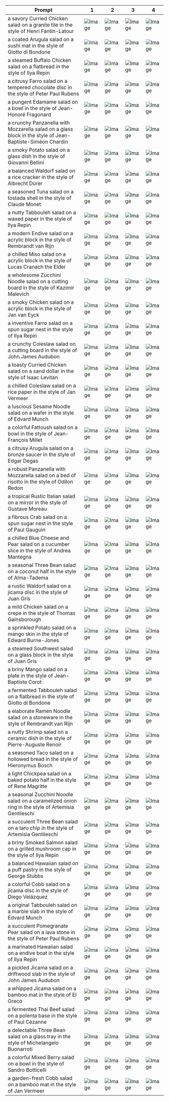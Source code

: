| Prompt | 1 | 2 | 3 | 4 |
|-|-|-|-|-|
| a savory Curried Chicken salad on a granite tile in the style of Henri Fantin-Latour | ![Image](https://salad-benchmark-public-assets.s3.us-east-2.amazonaws.com/sdxl/7f2ecdc0-5432-4092-85b6-fa7cb2cc5a67-0.jpg) | ![Image](https://salad-benchmark-public-assets.s3.us-east-2.amazonaws.com/sdxl/7f2ecdc0-5432-4092-85b6-fa7cb2cc5a67-1.jpg) | ![Image](https://salad-benchmark-public-assets.s3.us-east-2.amazonaws.com/sdxl/7f2ecdc0-5432-4092-85b6-fa7cb2cc5a67-2.jpg) | ![Image](https://salad-benchmark-public-assets.s3.us-east-2.amazonaws.com/sdxl/7f2ecdc0-5432-4092-85b6-fa7cb2cc5a67-3.jpg) |
| a coated Arugula salad on a sushi mat in the style of Giotto di Bondone | ![Image](https://salad-benchmark-public-assets.s3.us-east-2.amazonaws.com/sdxl/64e9db2e-5a04-40c1-b8f6-a6fe88364b55-0.jpg) | ![Image](https://salad-benchmark-public-assets.s3.us-east-2.amazonaws.com/sdxl/64e9db2e-5a04-40c1-b8f6-a6fe88364b55-1.jpg) | ![Image](https://salad-benchmark-public-assets.s3.us-east-2.amazonaws.com/sdxl/64e9db2e-5a04-40c1-b8f6-a6fe88364b55-2.jpg) | ![Image](https://salad-benchmark-public-assets.s3.us-east-2.amazonaws.com/sdxl/64e9db2e-5a04-40c1-b8f6-a6fe88364b55-3.jpg) |
| a steamed Buffalo Chicken salad on a flatbread in the style of Ilya Repin | ![Image](https://salad-benchmark-public-assets.s3.us-east-2.amazonaws.com/sdxl/c024325d-0c7c-4064-88e2-83edaafb05ae-0.jpg) | ![Image](https://salad-benchmark-public-assets.s3.us-east-2.amazonaws.com/sdxl/c024325d-0c7c-4064-88e2-83edaafb05ae-1.jpg) | ![Image](https://salad-benchmark-public-assets.s3.us-east-2.amazonaws.com/sdxl/c024325d-0c7c-4064-88e2-83edaafb05ae-2.jpg) | ![Image](https://salad-benchmark-public-assets.s3.us-east-2.amazonaws.com/sdxl/c024325d-0c7c-4064-88e2-83edaafb05ae-3.jpg) |
| a citrusy Farro salad on a tempered chocolate disc in the style of Peter Paul Rubens | ![Image](https://salad-benchmark-public-assets.s3.us-east-2.amazonaws.com/sdxl/41cbcfa3-81bb-41f2-8154-1415994d50f5-0.jpg) | ![Image](https://salad-benchmark-public-assets.s3.us-east-2.amazonaws.com/sdxl/41cbcfa3-81bb-41f2-8154-1415994d50f5-1.jpg) | ![Image](https://salad-benchmark-public-assets.s3.us-east-2.amazonaws.com/sdxl/41cbcfa3-81bb-41f2-8154-1415994d50f5-2.jpg) | ![Image](https://salad-benchmark-public-assets.s3.us-east-2.amazonaws.com/sdxl/41cbcfa3-81bb-41f2-8154-1415994d50f5-3.jpg) |
| a pungent Edamame salad on a bowl in the style of Jean-Honoré Fragonard | ![Image](https://salad-benchmark-public-assets.s3.us-east-2.amazonaws.com/sdxl/0c43e623-5643-455b-958c-e3282eca1f50-0.jpg) | ![Image](https://salad-benchmark-public-assets.s3.us-east-2.amazonaws.com/sdxl/0c43e623-5643-455b-958c-e3282eca1f50-1.jpg) | ![Image](https://salad-benchmark-public-assets.s3.us-east-2.amazonaws.com/sdxl/0c43e623-5643-455b-958c-e3282eca1f50-2.jpg) | ![Image](https://salad-benchmark-public-assets.s3.us-east-2.amazonaws.com/sdxl/0c43e623-5643-455b-958c-e3282eca1f50-3.jpg) |
| a crunchy Panzanella with Mozzarella salad on a glass block in the style of Jean-Baptiste-Siméon Chardin | ![Image](https://salad-benchmark-public-assets.s3.us-east-2.amazonaws.com/sdxl/78c31c63-b7ff-4ee7-86f1-3dd3c45dc9ab-0.jpg) | ![Image](https://salad-benchmark-public-assets.s3.us-east-2.amazonaws.com/sdxl/78c31c63-b7ff-4ee7-86f1-3dd3c45dc9ab-1.jpg) | ![Image](https://salad-benchmark-public-assets.s3.us-east-2.amazonaws.com/sdxl/78c31c63-b7ff-4ee7-86f1-3dd3c45dc9ab-2.jpg) | ![Image](https://salad-benchmark-public-assets.s3.us-east-2.amazonaws.com/sdxl/78c31c63-b7ff-4ee7-86f1-3dd3c45dc9ab-3.jpg) |
| a smoky Potato salad on a glass dish in the style of Giovanni Bellini | ![Image](https://salad-benchmark-public-assets.s3.us-east-2.amazonaws.com/sdxl/b3a5c066-3f23-44b4-8ff9-da4790229e41-0.jpg) | ![Image](https://salad-benchmark-public-assets.s3.us-east-2.amazonaws.com/sdxl/b3a5c066-3f23-44b4-8ff9-da4790229e41-1.jpg) | ![Image](https://salad-benchmark-public-assets.s3.us-east-2.amazonaws.com/sdxl/b3a5c066-3f23-44b4-8ff9-da4790229e41-2.jpg) | ![Image](https://salad-benchmark-public-assets.s3.us-east-2.amazonaws.com/sdxl/b3a5c066-3f23-44b4-8ff9-da4790229e41-3.jpg) |
| a balanced Waldorf salad on a rice cracker in the style of Albrecht Dürer | ![Image](https://salad-benchmark-public-assets.s3.us-east-2.amazonaws.com/sdxl/223ddd43-191d-4a0e-9b98-21e5497acd6f-0.jpg) | ![Image](https://salad-benchmark-public-assets.s3.us-east-2.amazonaws.com/sdxl/223ddd43-191d-4a0e-9b98-21e5497acd6f-1.jpg) | ![Image](https://salad-benchmark-public-assets.s3.us-east-2.amazonaws.com/sdxl/223ddd43-191d-4a0e-9b98-21e5497acd6f-2.jpg) | ![Image](https://salad-benchmark-public-assets.s3.us-east-2.amazonaws.com/sdxl/223ddd43-191d-4a0e-9b98-21e5497acd6f-3.jpg) |
| a seasoned Tuna salad on a tostada shell in the style of Claude Monet | ![Image](https://salad-benchmark-public-assets.s3.us-east-2.amazonaws.com/sdxl/9995db69-1dd3-40a8-9854-63ea33c61412-0.jpg) | ![Image](https://salad-benchmark-public-assets.s3.us-east-2.amazonaws.com/sdxl/9995db69-1dd3-40a8-9854-63ea33c61412-1.jpg) | ![Image](https://salad-benchmark-public-assets.s3.us-east-2.amazonaws.com/sdxl/9995db69-1dd3-40a8-9854-63ea33c61412-2.jpg) | ![Image](https://salad-benchmark-public-assets.s3.us-east-2.amazonaws.com/sdxl/9995db69-1dd3-40a8-9854-63ea33c61412-3.jpg) |
| a nutty Tabbouleh salad on a waxed paper in the style of Ilya Repin | ![Image](https://salad-benchmark-public-assets.s3.us-east-2.amazonaws.com/sdxl/d5f3df3b-1400-47d2-a15b-95614a81e43e-0.jpg) | ![Image](https://salad-benchmark-public-assets.s3.us-east-2.amazonaws.com/sdxl/d5f3df3b-1400-47d2-a15b-95614a81e43e-1.jpg) | ![Image](https://salad-benchmark-public-assets.s3.us-east-2.amazonaws.com/sdxl/d5f3df3b-1400-47d2-a15b-95614a81e43e-2.jpg) | ![Image](https://salad-benchmark-public-assets.s3.us-east-2.amazonaws.com/sdxl/d5f3df3b-1400-47d2-a15b-95614a81e43e-3.jpg) |
| a modern Endive salad on a acrylic block in the style of Rembrandt van Rijn | ![Image](https://salad-benchmark-public-assets.s3.us-east-2.amazonaws.com/sdxl/d8cfdc7d-12ad-46bd-86e4-428979dda861-0.jpg) | ![Image](https://salad-benchmark-public-assets.s3.us-east-2.amazonaws.com/sdxl/d8cfdc7d-12ad-46bd-86e4-428979dda861-1.jpg) | ![Image](https://salad-benchmark-public-assets.s3.us-east-2.amazonaws.com/sdxl/d8cfdc7d-12ad-46bd-86e4-428979dda861-2.jpg) | ![Image](https://salad-benchmark-public-assets.s3.us-east-2.amazonaws.com/sdxl/d8cfdc7d-12ad-46bd-86e4-428979dda861-3.jpg) |
| a chilled Miso salad on a acrylic block in the style of Lucas Cranach the Elder | ![Image](https://salad-benchmark-public-assets.s3.us-east-2.amazonaws.com/sdxl/4b148fab-9f33-4238-9f3f-ecd311434c9c-0.jpg) | ![Image](https://salad-benchmark-public-assets.s3.us-east-2.amazonaws.com/sdxl/4b148fab-9f33-4238-9f3f-ecd311434c9c-1.jpg) | ![Image](https://salad-benchmark-public-assets.s3.us-east-2.amazonaws.com/sdxl/4b148fab-9f33-4238-9f3f-ecd311434c9c-2.jpg) | ![Image](https://salad-benchmark-public-assets.s3.us-east-2.amazonaws.com/sdxl/4b148fab-9f33-4238-9f3f-ecd311434c9c-3.jpg) |
| a wholesome Zucchini Noodle salad on a cutting board in the style of Kazimir Malevich | ![Image](https://salad-benchmark-public-assets.s3.us-east-2.amazonaws.com/sdxl/3b8b9d55-d6e4-47d9-adbd-22cb27330348-0.jpg) | ![Image](https://salad-benchmark-public-assets.s3.us-east-2.amazonaws.com/sdxl/3b8b9d55-d6e4-47d9-adbd-22cb27330348-1.jpg) | ![Image](https://salad-benchmark-public-assets.s3.us-east-2.amazonaws.com/sdxl/3b8b9d55-d6e4-47d9-adbd-22cb27330348-2.jpg) | ![Image](https://salad-benchmark-public-assets.s3.us-east-2.amazonaws.com/sdxl/3b8b9d55-d6e4-47d9-adbd-22cb27330348-3.jpg) |
| a smoky Chicken salad on a acrylic block in the style of Jan van Eyck | ![Image](https://salad-benchmark-public-assets.s3.us-east-2.amazonaws.com/sdxl/f07bd105-2be1-4078-8f5b-fca06eec87c3-0.jpg) | ![Image](https://salad-benchmark-public-assets.s3.us-east-2.amazonaws.com/sdxl/f07bd105-2be1-4078-8f5b-fca06eec87c3-1.jpg) | ![Image](https://salad-benchmark-public-assets.s3.us-east-2.amazonaws.com/sdxl/f07bd105-2be1-4078-8f5b-fca06eec87c3-2.jpg) | ![Image](https://salad-benchmark-public-assets.s3.us-east-2.amazonaws.com/sdxl/f07bd105-2be1-4078-8f5b-fca06eec87c3-3.jpg) |
| a inventive Farro salad on a spun sugar nest in the style of Ilya Repin | ![Image](https://salad-benchmark-public-assets.s3.us-east-2.amazonaws.com/sdxl/04cb5ac9-7af4-4d46-9c46-60de4d7a8ebb-0.jpg) | ![Image](https://salad-benchmark-public-assets.s3.us-east-2.amazonaws.com/sdxl/04cb5ac9-7af4-4d46-9c46-60de4d7a8ebb-1.jpg) | ![Image](https://salad-benchmark-public-assets.s3.us-east-2.amazonaws.com/sdxl/04cb5ac9-7af4-4d46-9c46-60de4d7a8ebb-2.jpg) | ![Image](https://salad-benchmark-public-assets.s3.us-east-2.amazonaws.com/sdxl/04cb5ac9-7af4-4d46-9c46-60de4d7a8ebb-3.jpg) |
| a crunchy Coleslaw salad on a cutting board in the style of John James Audubon | ![Image](https://salad-benchmark-public-assets.s3.us-east-2.amazonaws.com/sdxl/f080f587-4385-4011-9f81-1db3f03ed3d4-0.jpg) | ![Image](https://salad-benchmark-public-assets.s3.us-east-2.amazonaws.com/sdxl/f080f587-4385-4011-9f81-1db3f03ed3d4-1.jpg) | ![Image](https://salad-benchmark-public-assets.s3.us-east-2.amazonaws.com/sdxl/f080f587-4385-4011-9f81-1db3f03ed3d4-2.jpg) | ![Image](https://salad-benchmark-public-assets.s3.us-east-2.amazonaws.com/sdxl/f080f587-4385-4011-9f81-1db3f03ed3d4-3.jpg) |
| a toasty Curried Chicken salad on a sand dollar in the style of Isaac Levitan | ![Image](https://salad-benchmark-public-assets.s3.us-east-2.amazonaws.com/sdxl/6d8ce03f-db4c-4328-96a7-0dc41f64675d-0.jpg) | ![Image](https://salad-benchmark-public-assets.s3.us-east-2.amazonaws.com/sdxl/6d8ce03f-db4c-4328-96a7-0dc41f64675d-1.jpg) | ![Image](https://salad-benchmark-public-assets.s3.us-east-2.amazonaws.com/sdxl/6d8ce03f-db4c-4328-96a7-0dc41f64675d-2.jpg) | ![Image](https://salad-benchmark-public-assets.s3.us-east-2.amazonaws.com/sdxl/6d8ce03f-db4c-4328-96a7-0dc41f64675d-3.jpg) |
| a chilled Coleslaw salad on a rice paper in the style of Jan Vermeer | ![Image](https://salad-benchmark-public-assets.s3.us-east-2.amazonaws.com/sdxl/b1e78bd7-a64a-4706-a00a-c312573e7bb1-0.jpg) | ![Image](https://salad-benchmark-public-assets.s3.us-east-2.amazonaws.com/sdxl/b1e78bd7-a64a-4706-a00a-c312573e7bb1-1.jpg) | ![Image](https://salad-benchmark-public-assets.s3.us-east-2.amazonaws.com/sdxl/b1e78bd7-a64a-4706-a00a-c312573e7bb1-2.jpg) | ![Image](https://salad-benchmark-public-assets.s3.us-east-2.amazonaws.com/sdxl/b1e78bd7-a64a-4706-a00a-c312573e7bb1-3.jpg) |
| a luscious Sesame Noodle salad on a wafer in the style of Edvard Munch | ![Image](https://salad-benchmark-public-assets.s3.us-east-2.amazonaws.com/sdxl/86c08838-7f45-4d43-b495-509989084dd7-0.jpg) | ![Image](https://salad-benchmark-public-assets.s3.us-east-2.amazonaws.com/sdxl/86c08838-7f45-4d43-b495-509989084dd7-1.jpg) | ![Image](https://salad-benchmark-public-assets.s3.us-east-2.amazonaws.com/sdxl/86c08838-7f45-4d43-b495-509989084dd7-2.jpg) | ![Image](https://salad-benchmark-public-assets.s3.us-east-2.amazonaws.com/sdxl/86c08838-7f45-4d43-b495-509989084dd7-3.jpg) |
| a colorful Fattoush salad on a bowl in the style of Jean-François Millet | ![Image](https://salad-benchmark-public-assets.s3.us-east-2.amazonaws.com/sdxl/32061128-aa56-452a-945f-476f102ce911-0.jpg) | ![Image](https://salad-benchmark-public-assets.s3.us-east-2.amazonaws.com/sdxl/32061128-aa56-452a-945f-476f102ce911-1.jpg) | ![Image](https://salad-benchmark-public-assets.s3.us-east-2.amazonaws.com/sdxl/32061128-aa56-452a-945f-476f102ce911-2.jpg) | ![Image](https://salad-benchmark-public-assets.s3.us-east-2.amazonaws.com/sdxl/32061128-aa56-452a-945f-476f102ce911-3.jpg) |
| a citrusy Arugula salad on a bronze saucer in the style of Edgar Degas | ![Image](https://salad-benchmark-public-assets.s3.us-east-2.amazonaws.com/sdxl/3aabf7ee-0e03-4df4-85a2-cbff6dc4ec8b-0.jpg) | ![Image](https://salad-benchmark-public-assets.s3.us-east-2.amazonaws.com/sdxl/3aabf7ee-0e03-4df4-85a2-cbff6dc4ec8b-1.jpg) | ![Image](https://salad-benchmark-public-assets.s3.us-east-2.amazonaws.com/sdxl/3aabf7ee-0e03-4df4-85a2-cbff6dc4ec8b-2.jpg) | ![Image](https://salad-benchmark-public-assets.s3.us-east-2.amazonaws.com/sdxl/3aabf7ee-0e03-4df4-85a2-cbff6dc4ec8b-3.jpg) |
| a robust Panzanella with Mozzarella salad on a bed of risotto in the style of Odilon Redon | ![Image](https://salad-benchmark-public-assets.s3.us-east-2.amazonaws.com/sdxl/0887501a-125e-4f83-8ab2-47f6d385be09-0.jpg) | ![Image](https://salad-benchmark-public-assets.s3.us-east-2.amazonaws.com/sdxl/0887501a-125e-4f83-8ab2-47f6d385be09-1.jpg) | ![Image](https://salad-benchmark-public-assets.s3.us-east-2.amazonaws.com/sdxl/0887501a-125e-4f83-8ab2-47f6d385be09-2.jpg) | ![Image](https://salad-benchmark-public-assets.s3.us-east-2.amazonaws.com/sdxl/0887501a-125e-4f83-8ab2-47f6d385be09-3.jpg) |
| a tropical Rustic Italian salad on a mirror in the style of Gustave Moreau | ![Image](https://salad-benchmark-public-assets.s3.us-east-2.amazonaws.com/sdxl/3982cad0-5ff7-4c40-8b98-f0f2c7ffc5e8-0.jpg) | ![Image](https://salad-benchmark-public-assets.s3.us-east-2.amazonaws.com/sdxl/3982cad0-5ff7-4c40-8b98-f0f2c7ffc5e8-1.jpg) | ![Image](https://salad-benchmark-public-assets.s3.us-east-2.amazonaws.com/sdxl/3982cad0-5ff7-4c40-8b98-f0f2c7ffc5e8-2.jpg) | ![Image](https://salad-benchmark-public-assets.s3.us-east-2.amazonaws.com/sdxl/3982cad0-5ff7-4c40-8b98-f0f2c7ffc5e8-3.jpg) |
| a fibrous Crab salad on a spun sugar nest in the style of Paul Gauguin | ![Image](https://salad-benchmark-public-assets.s3.us-east-2.amazonaws.com/sdxl/7cb71c05-07fd-4e66-ba6f-170561adbb99-0.jpg) | ![Image](https://salad-benchmark-public-assets.s3.us-east-2.amazonaws.com/sdxl/7cb71c05-07fd-4e66-ba6f-170561adbb99-1.jpg) | ![Image](https://salad-benchmark-public-assets.s3.us-east-2.amazonaws.com/sdxl/7cb71c05-07fd-4e66-ba6f-170561adbb99-2.jpg) | ![Image](https://salad-benchmark-public-assets.s3.us-east-2.amazonaws.com/sdxl/7cb71c05-07fd-4e66-ba6f-170561adbb99-3.jpg) |
| a chilled Blue Cheese and Pear salad on a cucumber slice in the style of Andrea Mantegna | ![Image](https://salad-benchmark-public-assets.s3.us-east-2.amazonaws.com/sdxl/aaa305c3-212d-4f27-a9e1-44ad9caebf5f-0.jpg) | ![Image](https://salad-benchmark-public-assets.s3.us-east-2.amazonaws.com/sdxl/aaa305c3-212d-4f27-a9e1-44ad9caebf5f-1.jpg) | ![Image](https://salad-benchmark-public-assets.s3.us-east-2.amazonaws.com/sdxl/aaa305c3-212d-4f27-a9e1-44ad9caebf5f-2.jpg) | ![Image](https://salad-benchmark-public-assets.s3.us-east-2.amazonaws.com/sdxl/aaa305c3-212d-4f27-a9e1-44ad9caebf5f-3.jpg) |
| a seasonal Three Bean salad on a coconut half in the style of Alma-Tadema | ![Image](https://salad-benchmark-public-assets.s3.us-east-2.amazonaws.com/sdxl/b554d3e8-29d9-49f0-a0c5-4fb55e19977f-0.jpg) | ![Image](https://salad-benchmark-public-assets.s3.us-east-2.amazonaws.com/sdxl/b554d3e8-29d9-49f0-a0c5-4fb55e19977f-1.jpg) | ![Image](https://salad-benchmark-public-assets.s3.us-east-2.amazonaws.com/sdxl/b554d3e8-29d9-49f0-a0c5-4fb55e19977f-2.jpg) | ![Image](https://salad-benchmark-public-assets.s3.us-east-2.amazonaws.com/sdxl/b554d3e8-29d9-49f0-a0c5-4fb55e19977f-3.jpg) |
| a rustic Waldorf salad on a jicama disc in the style of Juan Gris | ![Image](https://salad-benchmark-public-assets.s3.us-east-2.amazonaws.com/sdxl/6e8a95b0-4c9b-478f-aaf9-3d49bf9c1572-0.jpg) | ![Image](https://salad-benchmark-public-assets.s3.us-east-2.amazonaws.com/sdxl/6e8a95b0-4c9b-478f-aaf9-3d49bf9c1572-1.jpg) | ![Image](https://salad-benchmark-public-assets.s3.us-east-2.amazonaws.com/sdxl/6e8a95b0-4c9b-478f-aaf9-3d49bf9c1572-2.jpg) | ![Image](https://salad-benchmark-public-assets.s3.us-east-2.amazonaws.com/sdxl/6e8a95b0-4c9b-478f-aaf9-3d49bf9c1572-3.jpg) |
| a mild Chicken salad on a crepe in the style of Thomas Gainsborough | ![Image](https://salad-benchmark-public-assets.s3.us-east-2.amazonaws.com/sdxl/e532b525-a048-4f81-9ce3-0aec247a9205-0.jpg) | ![Image](https://salad-benchmark-public-assets.s3.us-east-2.amazonaws.com/sdxl/e532b525-a048-4f81-9ce3-0aec247a9205-1.jpg) | ![Image](https://salad-benchmark-public-assets.s3.us-east-2.amazonaws.com/sdxl/e532b525-a048-4f81-9ce3-0aec247a9205-2.jpg) | ![Image](https://salad-benchmark-public-assets.s3.us-east-2.amazonaws.com/sdxl/e532b525-a048-4f81-9ce3-0aec247a9205-3.jpg) |
| a sprinkled Potato salad on a mango skin in the style of Edward Burne-Jones | ![Image](https://salad-benchmark-public-assets.s3.us-east-2.amazonaws.com/sdxl/0d08ff1e-9a37-4a50-9f2b-248076538020-0.jpg) | ![Image](https://salad-benchmark-public-assets.s3.us-east-2.amazonaws.com/sdxl/0d08ff1e-9a37-4a50-9f2b-248076538020-1.jpg) | ![Image](https://salad-benchmark-public-assets.s3.us-east-2.amazonaws.com/sdxl/0d08ff1e-9a37-4a50-9f2b-248076538020-2.jpg) | ![Image](https://salad-benchmark-public-assets.s3.us-east-2.amazonaws.com/sdxl/0d08ff1e-9a37-4a50-9f2b-248076538020-3.jpg) |
| a steamed Southwest salad on a glass block in the style of Juan Gris | ![Image](https://salad-benchmark-public-assets.s3.us-east-2.amazonaws.com/sdxl/0d81852e-90d1-432d-8279-7b29b92c9814-0.jpg) | ![Image](https://salad-benchmark-public-assets.s3.us-east-2.amazonaws.com/sdxl/0d81852e-90d1-432d-8279-7b29b92c9814-1.jpg) | ![Image](https://salad-benchmark-public-assets.s3.us-east-2.amazonaws.com/sdxl/0d81852e-90d1-432d-8279-7b29b92c9814-2.jpg) | ![Image](https://salad-benchmark-public-assets.s3.us-east-2.amazonaws.com/sdxl/0d81852e-90d1-432d-8279-7b29b92c9814-3.jpg) |
| a briny Mango salad on a plate in the style of Jean-Baptiste Corot | ![Image](https://salad-benchmark-public-assets.s3.us-east-2.amazonaws.com/sdxl/caa3bc57-a970-4f37-97c9-189e64b9f1a7-0.jpg) | ![Image](https://salad-benchmark-public-assets.s3.us-east-2.amazonaws.com/sdxl/caa3bc57-a970-4f37-97c9-189e64b9f1a7-1.jpg) | ![Image](https://salad-benchmark-public-assets.s3.us-east-2.amazonaws.com/sdxl/caa3bc57-a970-4f37-97c9-189e64b9f1a7-2.jpg) | ![Image](https://salad-benchmark-public-assets.s3.us-east-2.amazonaws.com/sdxl/caa3bc57-a970-4f37-97c9-189e64b9f1a7-3.jpg) |
| a fermented Tabbouleh salad on a flatbread in the style of Giotto di Bondone | ![Image](https://salad-benchmark-public-assets.s3.us-east-2.amazonaws.com/sdxl/fc8d33f1-169e-4206-a976-08183e1a8ea9-0.jpg) | ![Image](https://salad-benchmark-public-assets.s3.us-east-2.amazonaws.com/sdxl/fc8d33f1-169e-4206-a976-08183e1a8ea9-1.jpg) | ![Image](https://salad-benchmark-public-assets.s3.us-east-2.amazonaws.com/sdxl/fc8d33f1-169e-4206-a976-08183e1a8ea9-2.jpg) | ![Image](https://salad-benchmark-public-assets.s3.us-east-2.amazonaws.com/sdxl/fc8d33f1-169e-4206-a976-08183e1a8ea9-3.jpg) |
| a elaborate Ramen Noodle salad on a stoneware in the style of Rembrandt van Rijn | ![Image](https://salad-benchmark-public-assets.s3.us-east-2.amazonaws.com/sdxl/163fc6c7-3c3e-49d5-bd2d-06b88fde55bc-0.jpg) | ![Image](https://salad-benchmark-public-assets.s3.us-east-2.amazonaws.com/sdxl/163fc6c7-3c3e-49d5-bd2d-06b88fde55bc-1.jpg) | ![Image](https://salad-benchmark-public-assets.s3.us-east-2.amazonaws.com/sdxl/163fc6c7-3c3e-49d5-bd2d-06b88fde55bc-2.jpg) | ![Image](https://salad-benchmark-public-assets.s3.us-east-2.amazonaws.com/sdxl/163fc6c7-3c3e-49d5-bd2d-06b88fde55bc-3.jpg) |
| a nutty Shrimp salad on a ceramic dish in the style of Pierre-Auguste Renoir | ![Image](https://salad-benchmark-public-assets.s3.us-east-2.amazonaws.com/sdxl/bb4edfab-baad-46ea-aea3-22de590f00dc-0.jpg) | ![Image](https://salad-benchmark-public-assets.s3.us-east-2.amazonaws.com/sdxl/bb4edfab-baad-46ea-aea3-22de590f00dc-1.jpg) | ![Image](https://salad-benchmark-public-assets.s3.us-east-2.amazonaws.com/sdxl/bb4edfab-baad-46ea-aea3-22de590f00dc-2.jpg) | ![Image](https://salad-benchmark-public-assets.s3.us-east-2.amazonaws.com/sdxl/bb4edfab-baad-46ea-aea3-22de590f00dc-3.jpg) |
| a seasoned Taco salad on a hollowed bread in the style of Hieronymus Bosch | ![Image](https://salad-benchmark-public-assets.s3.us-east-2.amazonaws.com/sdxl/ec8cc450-64dc-43d3-91a5-cb4e1602b694-0.jpg) | ![Image](https://salad-benchmark-public-assets.s3.us-east-2.amazonaws.com/sdxl/ec8cc450-64dc-43d3-91a5-cb4e1602b694-1.jpg) | ![Image](https://salad-benchmark-public-assets.s3.us-east-2.amazonaws.com/sdxl/ec8cc450-64dc-43d3-91a5-cb4e1602b694-2.jpg) | ![Image](https://salad-benchmark-public-assets.s3.us-east-2.amazonaws.com/sdxl/ec8cc450-64dc-43d3-91a5-cb4e1602b694-3.jpg) |
| a light Chickpea salad on a baked potato half in the style of Rene Magritte | ![Image](https://salad-benchmark-public-assets.s3.us-east-2.amazonaws.com/sdxl/ce619db6-19a4-4ec1-8baa-47b0febe4d50-0.jpg) | ![Image](https://salad-benchmark-public-assets.s3.us-east-2.amazonaws.com/sdxl/ce619db6-19a4-4ec1-8baa-47b0febe4d50-1.jpg) | ![Image](https://salad-benchmark-public-assets.s3.us-east-2.amazonaws.com/sdxl/ce619db6-19a4-4ec1-8baa-47b0febe4d50-2.jpg) | ![Image](https://salad-benchmark-public-assets.s3.us-east-2.amazonaws.com/sdxl/ce619db6-19a4-4ec1-8baa-47b0febe4d50-3.jpg) |
| a seasonal Zucchini Noodle salad on a caramelized onion ring in the style of Artemisia Gentileschi | ![Image](https://salad-benchmark-public-assets.s3.us-east-2.amazonaws.com/sdxl/f25ef218-41e4-475b-bdd9-ae7de789e757-0.jpg) | ![Image](https://salad-benchmark-public-assets.s3.us-east-2.amazonaws.com/sdxl/f25ef218-41e4-475b-bdd9-ae7de789e757-1.jpg) | ![Image](https://salad-benchmark-public-assets.s3.us-east-2.amazonaws.com/sdxl/f25ef218-41e4-475b-bdd9-ae7de789e757-2.jpg) | ![Image](https://salad-benchmark-public-assets.s3.us-east-2.amazonaws.com/sdxl/f25ef218-41e4-475b-bdd9-ae7de789e757-3.jpg) |
| a succulent Three Bean salad on a taro chip in the style of Artemisia Gentileschi | ![Image](https://salad-benchmark-public-assets.s3.us-east-2.amazonaws.com/sdxl/a6d3fd89-61e0-4d8b-8032-7426d2137940-0.jpg) | ![Image](https://salad-benchmark-public-assets.s3.us-east-2.amazonaws.com/sdxl/a6d3fd89-61e0-4d8b-8032-7426d2137940-1.jpg) | ![Image](https://salad-benchmark-public-assets.s3.us-east-2.amazonaws.com/sdxl/a6d3fd89-61e0-4d8b-8032-7426d2137940-2.jpg) | ![Image](https://salad-benchmark-public-assets.s3.us-east-2.amazonaws.com/sdxl/a6d3fd89-61e0-4d8b-8032-7426d2137940-3.jpg) |
| a briny Smoked Salmon salad on a grilled mushroom cap in the style of Ilya Repin | ![Image](https://salad-benchmark-public-assets.s3.us-east-2.amazonaws.com/sdxl/1fef6b9d-c2bf-4efb-a629-3a5e47966523-0.jpg) | ![Image](https://salad-benchmark-public-assets.s3.us-east-2.amazonaws.com/sdxl/1fef6b9d-c2bf-4efb-a629-3a5e47966523-1.jpg) | ![Image](https://salad-benchmark-public-assets.s3.us-east-2.amazonaws.com/sdxl/1fef6b9d-c2bf-4efb-a629-3a5e47966523-2.jpg) | ![Image](https://salad-benchmark-public-assets.s3.us-east-2.amazonaws.com/sdxl/1fef6b9d-c2bf-4efb-a629-3a5e47966523-3.jpg) |
| a balanced Hawaiian salad on a puff pastry in the style of George Stubbs | ![Image](https://salad-benchmark-public-assets.s3.us-east-2.amazonaws.com/sdxl/3ce905de-6749-40e9-b4b3-a4d9df605200-0.jpg) | ![Image](https://salad-benchmark-public-assets.s3.us-east-2.amazonaws.com/sdxl/3ce905de-6749-40e9-b4b3-a4d9df605200-1.jpg) | ![Image](https://salad-benchmark-public-assets.s3.us-east-2.amazonaws.com/sdxl/3ce905de-6749-40e9-b4b3-a4d9df605200-2.jpg) | ![Image](https://salad-benchmark-public-assets.s3.us-east-2.amazonaws.com/sdxl/3ce905de-6749-40e9-b4b3-a4d9df605200-3.jpg) |
| a colorful Cobb salad on a jicama disc in the style of Diego Velázquez | ![Image](https://salad-benchmark-public-assets.s3.us-east-2.amazonaws.com/sdxl/7e0cf18b-05fd-45e0-8f4e-d0cd67acce50-0.jpg) | ![Image](https://salad-benchmark-public-assets.s3.us-east-2.amazonaws.com/sdxl/7e0cf18b-05fd-45e0-8f4e-d0cd67acce50-1.jpg) | ![Image](https://salad-benchmark-public-assets.s3.us-east-2.amazonaws.com/sdxl/7e0cf18b-05fd-45e0-8f4e-d0cd67acce50-2.jpg) | ![Image](https://salad-benchmark-public-assets.s3.us-east-2.amazonaws.com/sdxl/7e0cf18b-05fd-45e0-8f4e-d0cd67acce50-3.jpg) |
| a original Tabbouleh salad on a marble slab in the style of Edvard Munch | ![Image](https://salad-benchmark-public-assets.s3.us-east-2.amazonaws.com/sdxl/29f1f7c8-430e-4751-b502-8ca0fd7b9f91-0.jpg) | ![Image](https://salad-benchmark-public-assets.s3.us-east-2.amazonaws.com/sdxl/29f1f7c8-430e-4751-b502-8ca0fd7b9f91-1.jpg) | ![Image](https://salad-benchmark-public-assets.s3.us-east-2.amazonaws.com/sdxl/29f1f7c8-430e-4751-b502-8ca0fd7b9f91-2.jpg) | ![Image](https://salad-benchmark-public-assets.s3.us-east-2.amazonaws.com/sdxl/29f1f7c8-430e-4751-b502-8ca0fd7b9f91-3.jpg) |
| a succulent Pomegranate Pear salad on a lava stone in the style of Peter Paul Rubens | ![Image](https://salad-benchmark-public-assets.s3.us-east-2.amazonaws.com/sdxl/4c6f6b51-9454-4c37-9157-ce9be4f6f410-0.jpg) | ![Image](https://salad-benchmark-public-assets.s3.us-east-2.amazonaws.com/sdxl/4c6f6b51-9454-4c37-9157-ce9be4f6f410-1.jpg) | ![Image](https://salad-benchmark-public-assets.s3.us-east-2.amazonaws.com/sdxl/4c6f6b51-9454-4c37-9157-ce9be4f6f410-2.jpg) | ![Image](https://salad-benchmark-public-assets.s3.us-east-2.amazonaws.com/sdxl/4c6f6b51-9454-4c37-9157-ce9be4f6f410-3.jpg) |
| a marinated Hawaiian salad on a endive boat in the style of Ilya Repin | ![Image](https://salad-benchmark-public-assets.s3.us-east-2.amazonaws.com/sdxl/91df636d-2305-48fd-8828-5454a05badb8-0.jpg) | ![Image](https://salad-benchmark-public-assets.s3.us-east-2.amazonaws.com/sdxl/91df636d-2305-48fd-8828-5454a05badb8-1.jpg) | ![Image](https://salad-benchmark-public-assets.s3.us-east-2.amazonaws.com/sdxl/91df636d-2305-48fd-8828-5454a05badb8-2.jpg) | ![Image](https://salad-benchmark-public-assets.s3.us-east-2.amazonaws.com/sdxl/91df636d-2305-48fd-8828-5454a05badb8-3.jpg) |
| a pickled Jicama salad on a driftwood slab in the style of John James Audubon | ![Image](https://salad-benchmark-public-assets.s3.us-east-2.amazonaws.com/sdxl/eaa7d85c-3ec1-4d9b-9c21-1b8c0d6073ea-0.jpg) | ![Image](https://salad-benchmark-public-assets.s3.us-east-2.amazonaws.com/sdxl/eaa7d85c-3ec1-4d9b-9c21-1b8c0d6073ea-1.jpg) | ![Image](https://salad-benchmark-public-assets.s3.us-east-2.amazonaws.com/sdxl/eaa7d85c-3ec1-4d9b-9c21-1b8c0d6073ea-2.jpg) | ![Image](https://salad-benchmark-public-assets.s3.us-east-2.amazonaws.com/sdxl/eaa7d85c-3ec1-4d9b-9c21-1b8c0d6073ea-3.jpg) |
| a whipped Jicama salad on a bamboo mat in the style of El Greco | ![Image](https://salad-benchmark-public-assets.s3.us-east-2.amazonaws.com/sdxl/a4c4d6d3-31e5-4d8e-bd0d-279be2816985-0.jpg) | ![Image](https://salad-benchmark-public-assets.s3.us-east-2.amazonaws.com/sdxl/a4c4d6d3-31e5-4d8e-bd0d-279be2816985-1.jpg) | ![Image](https://salad-benchmark-public-assets.s3.us-east-2.amazonaws.com/sdxl/a4c4d6d3-31e5-4d8e-bd0d-279be2816985-2.jpg) | ![Image](https://salad-benchmark-public-assets.s3.us-east-2.amazonaws.com/sdxl/a4c4d6d3-31e5-4d8e-bd0d-279be2816985-3.jpg) |
| a fermented Thai Beef salad on a polenta base in the style of Paul Cézanne | ![Image](https://salad-benchmark-public-assets.s3.us-east-2.amazonaws.com/sdxl/10d45164-3ee0-4687-8db6-2c6ab44ff91e-0.jpg) | ![Image](https://salad-benchmark-public-assets.s3.us-east-2.amazonaws.com/sdxl/10d45164-3ee0-4687-8db6-2c6ab44ff91e-1.jpg) | ![Image](https://salad-benchmark-public-assets.s3.us-east-2.amazonaws.com/sdxl/10d45164-3ee0-4687-8db6-2c6ab44ff91e-2.jpg) | ![Image](https://salad-benchmark-public-assets.s3.us-east-2.amazonaws.com/sdxl/10d45164-3ee0-4687-8db6-2c6ab44ff91e-3.jpg) |
| a delectable Three Bean salad on a glass tray in the style of Michelangelo Buonarroti | ![Image](https://salad-benchmark-public-assets.s3.us-east-2.amazonaws.com/sdxl/66d7c6f9-43c9-4283-9d48-67d44d96125b-0.jpg) | ![Image](https://salad-benchmark-public-assets.s3.us-east-2.amazonaws.com/sdxl/66d7c6f9-43c9-4283-9d48-67d44d96125b-1.jpg) | ![Image](https://salad-benchmark-public-assets.s3.us-east-2.amazonaws.com/sdxl/66d7c6f9-43c9-4283-9d48-67d44d96125b-2.jpg) | ![Image](https://salad-benchmark-public-assets.s3.us-east-2.amazonaws.com/sdxl/66d7c6f9-43c9-4283-9d48-67d44d96125b-3.jpg) |
| a colorful Mixed Berry salad on a bowl in the style of Sandro Botticelli | ![Image](https://salad-benchmark-public-assets.s3.us-east-2.amazonaws.com/sdxl/b8c867ca-0610-4b5a-97aa-244f38a0b325-0.jpg) | ![Image](https://salad-benchmark-public-assets.s3.us-east-2.amazonaws.com/sdxl/b8c867ca-0610-4b5a-97aa-244f38a0b325-1.jpg) | ![Image](https://salad-benchmark-public-assets.s3.us-east-2.amazonaws.com/sdxl/b8c867ca-0610-4b5a-97aa-244f38a0b325-2.jpg) | ![Image](https://salad-benchmark-public-assets.s3.us-east-2.amazonaws.com/sdxl/b8c867ca-0610-4b5a-97aa-244f38a0b325-3.jpg) |
| a garden-fresh Cobb salad on a bamboo mat in the style of Jan Vermeer | ![Image](https://salad-benchmark-public-assets.s3.us-east-2.amazonaws.com/sdxl/5afcc227-0daa-4a4d-b471-d04ec731406d-0.jpg) | ![Image](https://salad-benchmark-public-assets.s3.us-east-2.amazonaws.com/sdxl/5afcc227-0daa-4a4d-b471-d04ec731406d-1.jpg) | ![Image](https://salad-benchmark-public-assets.s3.us-east-2.amazonaws.com/sdxl/5afcc227-0daa-4a4d-b471-d04ec731406d-2.jpg) | ![Image](https://salad-benchmark-public-assets.s3.us-east-2.amazonaws.com/sdxl/5afcc227-0daa-4a4d-b471-d04ec731406d-3.jpg) |
